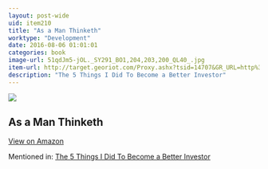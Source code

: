```yaml
---
layout: post-wide
uid: item210
title: "As a Man Thinketh"
worktype: "Development"
date: 2016-08-06 01:01:01
categories: book
image-url: 51qdJm5-jOL._SY291_BO1,204,203,200_QL40_.jpg
item-url: http://target.georiot.com/Proxy.ashx?tsid=14707&GR_URL=http%3A%2F%2Fwww.amazon.com%2FThinketh-Tarcher-Family-Inspirational-Library%2Fdp%2F1585425648%2F
description: "The 5 Things I Did To Become a Better Investor"
---
```

<a href="http://target.georiot.com/Proxy.ashx?tsid=14707&GR_URL=http%3A%2F%2Fwww.amazon.com%2FThinketh-Tarcher-Family-Inspirational-Library%2Fdp%2F1585425648%2F" target="blank"><img src="../../../../img/thumbs/51qdJm5-jOL._SY291_BO1,204,203,200_QL40_.jpg" class="prod-img"></a>
<h2>As a Man Thinketh</h2>
<p><a class="btn btn-primary" href="http://target.georiot.com/Proxy.ashx?tsid=14707&GR_URL=http%3A%2F%2Fwww.amazon.com%2FThinketh-Tarcher-Family-Inspirational-Library%2Fdp%2F1585425648%2F" target="blank">View on Amazon</a><p>
<p>Mentioned in: <a href="http://fourhourworkweek.com/2015/10/02/the-5-things-i-did-to-become-a-better-investor/" target="blank">The 5 Things I Did To Become a Better Investor</a></p>

